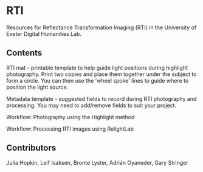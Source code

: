 # RTI
Resources for Reflectance Transformation Imaging (RTI) in the University of Exeter Digital Humanities Lab.

## Contents

RTI mat - printable template to help guide light positions during highlight photography. Print two copies and place them together under the subject to form a circle. You can then use the 'wheel spoke' lines to guide where to position the light source.

Metadata template - suggested fields to record during RTI photography and processing. You may need to add/remove fields to suit your project.

Workflow: Photography using the Highlight method

Workflow: Processing RTI images using RelightLab 

## Contributors

Julia Hopkin, Leif Isaksen, Bronte Lyster, Adrián Oyaneder, Gary Stringer

